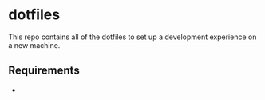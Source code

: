 # dotfiles

This repo contains all of the dotfiles to set up a development experience on a new machine.

## Requirements
- 
